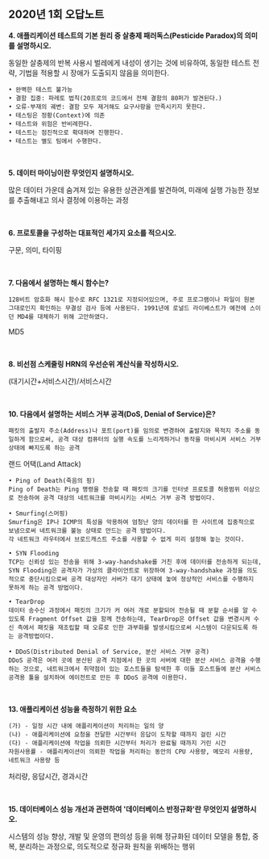 ## 2020년 1회 오답노트
**4. 애플리케이션 테스트의 기본 원리 중 살충제 패러독스(Pesticide Paradox)의 의미를 설명하시오.**

동일한 살충제의 반복 사용시 벌레에게 내성이 생기는 것에 비유하여, 동일한 테스트 전략, 기법을 적용할 시 장애가 도출되지 않음을 의미한다.

```
• 완벽한 테스트 불가능
• 결함 집중: 파레토 법칙(20프로의 코드에서 전체 결함의 80퍼가 발견된다.)
• 오류-부재의 궤변: 결함 모두 제거해도 요구사항을 만족시키지 못한다.
• 테스팅은 정황(Context)에 의존
• 테스트와 위험은 반비례한다.
• 테스트는 점진적으로 확대하며 진행한다.
• 테스트는 별도 팀에서 수행한다.
```
</br>

**5. 데이터 마이닝이란 무엇인지 설명하시오.**

많은 데이터 가운데 숨겨져 있는 유용한 상관관계를 발견하여, 미래에 실행 가능한 정보를 추출해내고 의사 결정에 이용하는 과정

</br>

**6. 프로토콜을 구성하는 대표적인 세가지 요소를 적으시오.**

구문, 의미, 타이핑

</br>

**7. 다음에서 설명하는 해시 함수는?**
```
128비트 암호화 해시 함수로 RFC 1321로 지정되어있으며, 주로 프로그램이나 파일이 원본 그대로인지 확인하는 무결성 검사 등에 사용된다. 1991년에 로널드 라이베스트가 예전에 스이던 MD4를 대체하기 위해 고안하였다.
```
MD5

</br>

**8. 비선점 스케줄링 HRN의 우선순위 계산식을 작성하시오.**

(대기시간+서비스시간)/서비스시간

</br>

**10. 다음에서 설명하는 서비스 거부 공격(DoS, Denial of Service)은?**
```
패킷의 출발지 주소(Address)나 포트(port)를 임의로 변경하여 출발지와 목적지 주소를 동일하게 함으로써, 공격 대상 컴퓨터의 실행 속도를 느리게하거나 동작을 마비시켜 서비스 거부 상태에 빠지도록 하는 공격
```
랜드 어택(Land Attack)

```
• Ping of Death(죽음의 핑)
Ping of Death는 Ping 명령을 전송할 때 패킷의 크기를 인터넷 프로토콜 허용범위 이상으로 전송하여 공격 대상의 네트워크를 마비시키는 서비스 거부 공격 방법이다.

• Smurfing(스머핑)
Smurfing은 IP나 ICMP의 특성을 악용하여 엄청난 양의 데이터를 한 사이트에 집중적으로 보냄으로써 네트워크를 불능 상태로 만드는 공격 방법이다.
각 네트워크 라우터에서 브로드캐스트 주소를 사용할 수 없게 미리 설정해 놓는 것이다.

• SYN Flooding
TCP는 신뢰성 있는 전송을 위해 3-way-handshake를 거친 후에 데이터를 전송하게 되는데, SYN Flooding은 공격자가 가상의 클라이언트로 위장하여 3-way-handshake 과정을 의도적으로 중단시킴으로써 공격 대상자인 서버가 대기 상태에 놓여 정상적인 서비스를 수행하지 못하게 하는 공격 방법이다.

• TearDrop
데이터 송수신 과정에서 패킷의 크기가 커 여러 개로 분할되어 전송될 때 분할 순서를 알 수 있도록 Fragment Offset 값을 함께 전송하는데, TearDrop은 Offset 값을 변경시켜 수신 측에서 패킷을 재조립할 때 오류로 인한 과부화를 발생시킴으로써 시스템이 다운되도록 하는 공격방법이다.

• DDoS(Distributed Denial of Service, 분산 서비스 거부 공격)
DDoS 공격은 여러 곳에 분산된 공격 지점에서 한 곳의 서버에 대한 분산 서비스 공격을 수행하는 것으로, 네트워크에서 취약점이 있는 호스트들을 탐색한 후 이들 호스트들에 분산 서비스 공격용 툴을 설치하여 에이전트로 만든 후 DDoS 공격에 이용한다.
```

</br>

**13. 애플리케이션 성능을 측정하기 위한 요소**
```
(가) - 일정 시간 내에 애플리케이션이 처리하는 일의 양
(나) - 애플리케이션에 요청을 전달한 시간부터 응답이 도착할 때까지 걸린 시간
(다) - 애플리케이션에 작업을 의뢰한 시간부터 처리가 완료될 때까지 거린 시간
자원사용률 - 애플리케이션이 의뢰한 작업을 처리하는 동안의 CPU 사용량, 메모리 사용량, 네트워크 사용량 등
```
처리량, 응답시간, 경과시간

</br>

**15. 데이터베이스 성능 개선과 관련하여 '데이터베이스 반정규화'란 무엇인지 설명하시오.**

시스템의 성능 향상, 개발 및 운영의 편의성 등을 위해 정규화된 데이터 모델을 통합, 중복, 분리하는 과정으로, 의도적으로 정규화 원칙을 위배하는 행위
